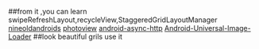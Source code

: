 ##from it ,you can learn swipeRefreshLayout,recycleView,StaggeredGridLayoutManager
            [nineoldandroids](https://github.com/JakeWharton/NineOldAndroids)
            [photoview](https://github.com/chrisbanes/PhotoView)
            [android-async-http](https://github.com/loopj/android-async-http)
            [Android-Universal-Image-Loader](https://github.com/nostra13/Android-Universal-Image-Loader)
##look beautiful grils use it
